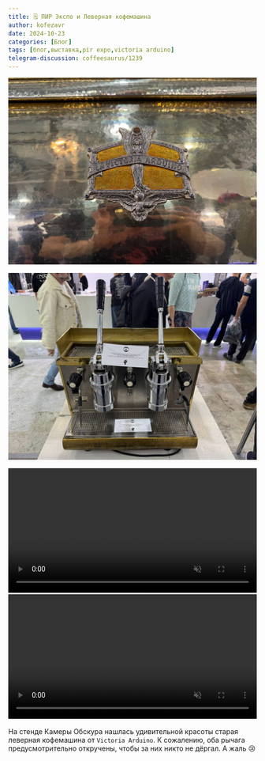 ```yaml
---
title: 🗒 ПИР Экспо и Леверная кофемашина
author: kofezavr
date: 2024-10-23
categories: [Блог]
tags: [блог,выставка,pir expo,victoria arduino]
telegram-discussion: coffeesaurus/1239
--- 
```

![ПИР Экспо и Леверная кофемашина](/assets/img/posts/24/10/victoria-1.jpg)

![ПИР Экспо и Леверная кофемашина](/assets/img/posts/24/10/victoria-2.jpg)

<video width="100%" preload="auto" muted controls>
    <source src="/assets/img/posts/24/10/victoria-3.mov" type="video/mp4"/>
</video>

<video width="100%" preload="auto" muted controls>
    <source src="/assets/img/posts/24/10/victoria-4.mov" type="video/mp4"/>
</video>

На стенде Камеры Обскура нашлась удивительной красоты старая леверная кофемашина от `Victoria Arduino`. К сожалению, оба рычага предусмотрительно откручены, чтобы за них никто не дёргал. А жаль 😢